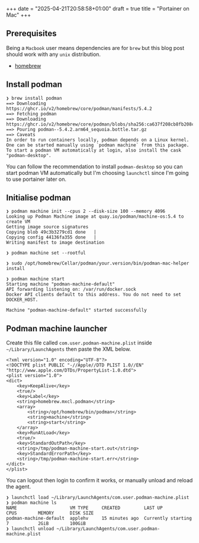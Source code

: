 +++
date = "2025-04-21T20:58:58+01:00"
draft = true
title = "Portainer on Mac"
+++

## Prerequisites
Being a `Macbook` user means dependencies are for `brew` but this blog post should work with any `unix` distribution.
- [homebrew](https://brew.sh/)


## Install podman
```
❯ brew install podman
==> Downloading https://ghcr.io/v2/homebrew/core/podman/manifests/5.4.2
==> Fetching podman
==> Downloading https://ghcr.io/v2/homebrew/core/podman/blobs/sha256:ca637f208cb8fb208c8552063d0e5021809
==> Pouring podman--5.4.2.arm64_sequoia.bottle.tar.gz
==> Caveats
In order to run containers locally, podman depends on a Linux kernel.
One can be started manually using `podman machine` from this package.
To start a podman VM automatically at login, also install the cask
"podman-desktop".
```
You can follow the recommendation to install `podman-desktop` so you can start podman VM automatically but I'm choosing `launchctl` since I'm going to use portainer later on.

## Initialise podman
```
❯ podman machine init --cpus 2 --disk-size 100 --memory 4096
Looking up Podman Machine image at quay.io/podman/machine-os:5.4 to create VM
Getting image source signatures
Copying blob 49c3b3279cd1 done   |
Copying config 44136fa355 done   |
Writing manifest to image destination

❯ podman machine set --rootful

❯ sudo /opt/homebrew/Cellar/podman/your.version/bin/podman-mac-helper install

❯ podman machine start
Starting machine "podman-machine-default"
API forwarding listening on: /var/run/docker.sock
Docker API clients default to this address. You do not need to set DOCKER_HOST.

Machine "podman-machine-default" started successfully
```    

## Podman machine launcher

Create this file called `com.user.podman-machine.plist` inside `~/Library/LaunchAgents` then paste the XML below.
```
<?xml version="1.0" encoding="UTF-8"?>
<!DOCTYPE plist PUBLIC "-//Apple//DTD PLIST 1.0//EN" "http://www.apple.com/DTDs/PropertyList-1.0.dtd">
<plist version="1.0">
<dict>
	<key>KeepAlive</key>
	<true/>
	<key>Label</key>
	<string>homebrew.mxcl.podman</string>
	<array>
        <string>/opt/homebrew/bin/podman</string>
        <string>machine</string>
        <string>start</string>
    </array>
	<key>RunAtLoad</key>
	<true/>
	<key>StandardOutPath</key>
    <string>/tmp/podman-machine-start.out</string>
    <key>StandardErrorPath</key>
    <string>/tmp/podman-machine-start.err</string>
</dict>
</plist>
```

You can logout then login to confirm it works, or manually unload and reload the agent.
```
❯ launchctl load ~/Library/LaunchAgents/com.user.podman-machine.plist
❯ podman machine ls
NAME                    VM TYPE     CREATED         LAST UP             CPUS        MEMORY      DISK SIZE
podman-machine-default  applehv     15 minutes ago  Currently starting  7           2GiB        100GiB
❯ launchctl unload ~/Library/LaunchAgents/com.user.podman-machine.plist
```
